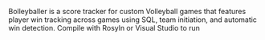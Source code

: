 Bolleyballer is a score tracker for custom Volleyball games that features player win tracking across games using SQL, team initiation, and automatic win detection. Compile with Rosyln or Visual Studio to run
